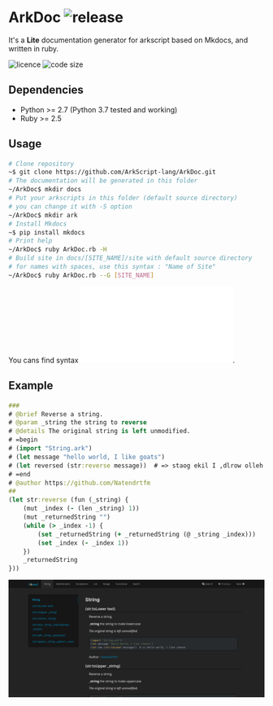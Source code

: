 # ArkDoc ![release](https://img.shields.io/github/v/release/ArkScript-lang/ArkDoc)

It's a **Lite** documentation generator for arkscript based on Mkdocs, and written in ruby.

![licence](https://img.shields.io/badge/licence-MPL%202.0-2)
![code size](https://img.shields.io/github/languages/code-size/ArkScript-lang/ArkDoc)

## Dependencies

* Python >= 2.7 (Python 3.7 tested and working)
* Ruby >= 2.5

## Usage

```bash
# Clone repository
~$ git clone https://github.com/ArkScript-lang/ArkDoc.git
# The documentation will be generated in this folder
~/ArkDoc$ mkdir docs
# Put your arkscripts in this folder (default source directory)
# you can change it with -S option
~/ArkDoc$ mkdir ark
# Install Mkdocs
~$ pip install mkdocs
# Print help
~/ArkDoc$ ruby ArkDoc.rb -H
# Build site in docs/[SITE_NAME]/site with default source directory
# for names with spaces, use this syntax : "Name of Site"
~/ArkDoc$ ruby ArkDoc.rb --G [SITE_NAME]
```
You cans find syntax ![here](./Syntax.md).

## Example
```clojure
###
# @brief Reverse a string.
# @param _string the string to reverse
# @details The original string is left unmodified.
# =begin
# (import "String.ark")
# (let message "hello world, I like goats")
# (let reversed (str:reverse message))  # => staog ekil I ,dlrow olleh
# =end
# @author https://github.com/Natendrtfm
##
(let str:reverse (fun (_string) {
    (mut _index (- (len _string) 1))
    (mut _returnedString "")
    (while (> _index -1) {
        (set _returnedString (+ _returnedString (@ _string _index)))
        (set _index (- _index 1))
    })
    _returnedString
}))
```

![string](./images/example.png)
